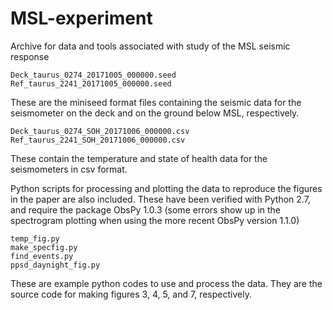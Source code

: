 # MSL-experiment
Archive for data and tools associated with study of the MSL seismic response

```
Deck_taurus_0274_20171005_000000.seed
Ref_taurus_2241_20171005_000000.seed
```

These are the miniseed format files containing the seismic data for the seismometer on the deck and on the ground below MSL, respectively.

```
Deck_taurus_0274_SOH_20171006_000000.csv
Ref_taurus_2241_SOH_20171006_000000.csv
```

These contain the temperature and state of health data for the seismometers in csv format.

Python scripts for processing and plotting the data to reproduce the figures in the paper are also included.  These have been verified with Python 2.7, and require the package ObsPy 1.0.3 (some errors show up in the spectrogram plotting when using the more recent ObsPy version 1.1.0)

```
temp_fig.py
make_specfig.py
find_events.py
ppsd_daynight_fig.py
```

These are example python codes to use and process the data.  They are the source code for making figures 3, 4, 5, and 7, respectively.
